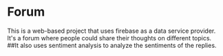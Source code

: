 # Forum
This is a web-based project that uses firebase as a data service provider.
It's a forum where people could share their thoughts on different topics.
##It also uses sentiment analysis to analyze the sentiments of the replies.
